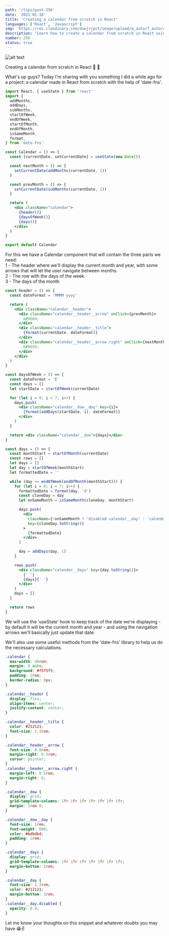 ```yaml
---
path: '/tips/post-256'
date: '2021-01-18'
title: 'Creating a calendar from scratch in React'
languages: ['React', 'Javascript']
img: 'https://res.cloudinary.com/duejrcpct/image/upload/q_auto/f_auto/w_1000/v1610985873/tips/256-1_znx3qq.png'
description: 'Learn how to create a calendar from scratch in React using hooks'
number: 256
status: true
---
```


![alt text](https://res.cloudinary.com/duejrcpct/image/upload/q_auto/v1610986135/tips/256-2_kza5un.gif 'Calendar in React')

Creating a calendar from scratch in React 📅 📅

What's up guys? Today I'm sharing with you something I did a while ago for a project: a calendar made in React from scratch with the help of 'date-fns'.

```jsx
import React, { useState } from 'react'
import {
  addMonths,
  addDays,
  subMonths,
  startOfWeek,
  endOfWeek,
  startOfMonth,
  endOfMonth,
  isSameMonth,
  format,
} from 'date-fns'

const Calendar = () => {
  const [currentDate, setCurrentDate] = useState(new Date())

  const nextMonth = () => {
    setCurrentDate(addMonths(currentDate, 1))
  }

  const prevMonth = () => {
    setCurrentDate(subMonths(currentDate, 1))
  }

  return (
    <div className="calendar">
      {header()}
      {daysOfWeek()}
      {days()}
    </div>
  )
}

export default Calendar
```

For this we have a Calendar component that will contain the three parts we need:  
1 - The header where we'll display the current month and year, with some arrows that will let the user navigate between months.  
2 - The row with the days of the week.  
3 - The days of the month

```jsx
const header = () => {
  const dateFormat = 'MMMM yyyy'

  return (
    <div className="calendar__header">
      <div className="calendar__header__arrow" onClick={prevMonth}>
        &#9664;
      </div>
      <div className="calendar__header__title">
        {format(currentDate, dateFormat)}
      </div>
      <div className="calendar__header__arrow right" onClick={nextMonth}>
        &#9654;
      </div>
    </div>
  )
}

const daysOfWeek = () => {
  const dateFormat = 'E'
  const days = []
  let startDate = startOfWeek(currentDate)

  for (let i = 0; i < 7; i++) {
    days.push(
      <div className="calendar__dow__day" key={i}>
        {format(addDays(startDate, i), dateFormat)}
      </div>
    )
  }

  return <div className="calendar__dow">{days}</div>
}

const days = () => {
  const monthStart = startOfMonth(currentDate)
  const rows = []
  let days = []
  let day = startOfWeek(monthStart)
  let formattedDate = ''

  while (day <= endOfWeek(endOfMonth(monthStart))) {
    for (let i = 0; i < 7; i++) {
      formattedDate = format(day, 'd')
      const cloneDay = day
      let onSameMonth = isSameMonth(cloneDay, monthStart)

      days.push(
        <div
          className={!onSameMonth ? 'disabled calendar__day' : 'calendar__day'}
          key={cloneDay.toString()}
        >
          {formattedDate}
        </div>
      )

      day = addDays(day, 1)
    }

    rows.push(
      <div className="calendar__days" key={day.toString()}>
        {' '}
        {days}{' '}
      </div>
    )
    days = []
  }

  return rows
}
```

We will use the 'useState' hook to keep track of the date we're displaying - by default it will be the current month and year - and using the navigation arrows we'll basically just update that date.

We'll also use some useful methods from the 'date-fns' library to help us do the necessary calculations.

```css
.calendar {
  max-width: 40rem;
  margin: 0 auto;
  background: #f5f5f5;
  padding: 2rem;
  border-radius: 8px;
}

.calendar__header {
  display: flex;
  align-items: center;
  justify-content: center;
}

.calendar__header__title {
  color: #212121;
  font-size: 1.3rem;
}

.calendar__header__arrow {
  font-size: 0.8rem;
  margin-right: 0.5rem;
  cursor: pointer;
}
.calendar__header__arrow.right {
  margin-left: 0.5rem;
  margin-right: 0;
}

.calendar__dow {
  display: grid;
  grid-template-columns: 1fr 1fr 1fr 1fr 1fr 1fr 1fr;
  margin: 1rem 0;
}

.calendar__dow__day {
  font-size: 1rem;
  font-weight: 600;
  color: #bdbdbd;
  padding: 1rem;
}

.calendar__days {
  display: grid;
  grid-template-columns: 1fr 1fr 1fr 1fr 1fr 1fr 1fr;
  margin-bottom: 2rem;
}

.calendar__day {
  font-size: 1.3rem;
  color: #212121;
  margin-bottom: 1rem;
}
.calendar__day.disabled {
  opacity: 0.4;
}
```

Let me know your thoughts on this snippet and whatever doubts you may have 😁✌️
